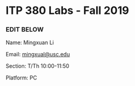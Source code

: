 # ITP 380 Labs - Fall 2019 #

### EDIT BELOW ###
Name: Mingxuan Li

Email: mingxual@usc.edu

Section: T/Th 10:00-11:50

Platform: PC

